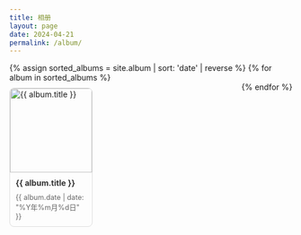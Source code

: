```yaml
---
title: 相册
layout: page
date: 2024-04-21
permalink: /album/
---
```


<style>
/* External CSS file */
ul.album-list {
    list-style-type: none;
    padding: 0;
    margin: 0;
    display: flex;
    flex-wrap: wrap;
    justify-content: space-between;
}

ul.album-list li {
    margin: 10px 0;
    display: inline-block;
    vertical-align: top;
    width: calc(33.333% - 20px); /* Three items per row with margins considered */
    border: 1px solid #ddd;
    border-radius: 8px;
    overflow: hidden;
    transition: transform 0.3s;
    box-sizing: border-box; /* Ensure padding and border are included in width/height */
}

ul.album-list li:hover {
    transform: scale(1.03);
}

ul.album-list a {
    text-decoration: none;
    color: inherit;
    display: block;
    height: 100%;
    font-size: 1em;
}

ul.album-list img {
    width: 100%;
    height: 150px; /* Set a fixed height for images */
    display: block;
    object-fit: cover; /* Ensure the image covers the entire container */
    object-position: center; /* Center the image */
    loading: lazy; /* Lazy load images */
}

ul.album-list h2 {
    font-size: 1em; /* Smaller title font size */
    margin: 10px;
    color: #333;
    overflow: hidden; /* Prevent overflow of long titles */
    white-space: nowrap;
    text-overflow: ellipsis;
}

ul.album-list p {
    font-size: 0.9em;
    margin: 0 10px 10px;
    color: #666;
}

/* Responsive adjustments */
@media (max-width: 768px) {
    ul.album-list li {
        width: calc(50% - 20px); /* Two items per row on smaller screens */
    }
}

@media (max-width: 480px) {
    ul.album-list li {
        width: calc(100% - 20px); /* One item per row on very small screens */
    }
}
</style>

<ul class="album-list">
    {% assign sorted_albums = site.album | sort: 'date' | reverse %}
    {% for album in sorted_albums %}
        <li>
            <a href="{{ album.url }}">
                <img src="{{ album.cover }}" alt="{{ album.title }}" loading="lazy">
                <h2>{{ album.title }}</h2>
                <p>{{ album.date | date: "%Y年%m月%d日" }}</p>
            </a>
        </li>
    {% endfor %}
</ul>
